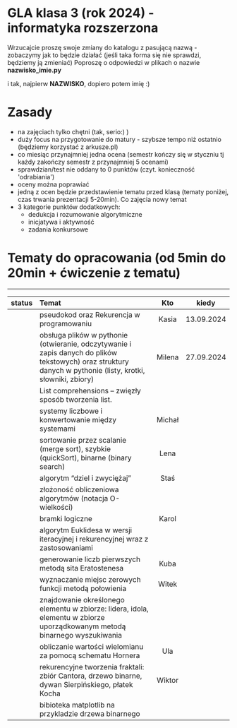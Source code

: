 # GLA klasa 3 (rok 2024) - informatyka rozszerzona 
Wrzucajcie proszę swoje zmiany do katalogu z pasującą nazwą - zobaczymy jak to będzie działać (jeśli taka forma się nie sprawdzi, będziemy ją zmieniać)
Poproszę o odpowiedzi w plikach o nazwie **nazwisko_imie.py** 

i tak, najpierw **NAZWISKO**, dopiero potem imię :)

# Zasady
- na zajęciach tylko chętni (tak, serio:) )
- duży focus na przygotowanie do matury - szybsze tempo niż ostatnio (będziemy korzystać z arkusze.pl)
- co miesiąc przynajmniej jedna ocena (semestr kończy się w styczniu tj każdy zakończy semestr z przynajmniej 5 ocenami)
- sprawdzian/test nie oddany to 0 punktów (czyt. konieczność 'odrabiania')
- oceny można poprawiać
- jedną z ocen będzie przedstawienie tematu przed klasą (tematy poniżej, czas trwania prezentacji 5-20min). Co zajęcia nowy temat
- 3 kategorie punktów dodatkowych:
    - dedukcja i rozumowanie algorytmiczne
    - inicjatywa i aktywność
    - zadania konkursowe
  
# Tematy do opracowania (od 5min do 20min + ćwiczenie z tematu)
---------
| status | Temat                                                                                                | Kto                   | kiedy |
| --- | :----------------                                                                                       | :------:              | :----: |
|  | pseudokod oraz Rekurencja w programowaniu                                                                  |   Kasia               | 13.09.2024 |
|  | obsługa plików w pythonie (otwieranie, odczytywanie i zapis danych do plików tekstowych) oraz struktury danych w pythonie (listy, krotki, słowniki, zbiory)        |    Milena  |  27.09.2024 |
|  | List comprehensions – zwięzły sposób tworzenia list.                                                       |                      |                              |
|  | systemy liczbowe i konwertowanie między systemami                                                          |   Michał                   |                              |   
|  | sortowanie przez scalanie (merge sort), szybkie (quickSort), binarne (binary search)                       |   Lena                |                              |
|  | algorytm “dziel i zwyciężaj”                                                                               |   Staś                |                              |
|  | złożoność obliczeniowa algorytmów (notacja O-wielkości)                                                    |                      |                              |
|  | bramki logiczne                                                                                            |   Karol               |                              |
|  | algorytm Euklidesa w wersji iteracyjnej i rekurencyjnej wraz z zastosowaniami                              |                      |                              |
|  | generowanie liczb pierwszych metodą sita Eratostenesa                                                      |   Kuba                |                              |
|  | wyznaczanie miejsc zerowych funkcji metodą połowienia                                                      |   Witek               |                              |
|  | znajdowanie określonego elementu w zbiorze: lidera, idola, elementu w zbiorze uporządkowanym metodą binarnego wyszukiwania         |           |                  |
|  | obliczanie wartości wielomianu za pomocą schematu Hornera                                                  |   Ula                 |                              |
|  | rekurencyjne tworzenia fraktali: zbiór Cantora, drzewo binarne, dywan Sierpińskiego, płatek Kocha          |   Wiktor              |                              |
|  | bibioteka matplotlib na przykladzie drzewa binarnego                                                       |                      |                                |



      
